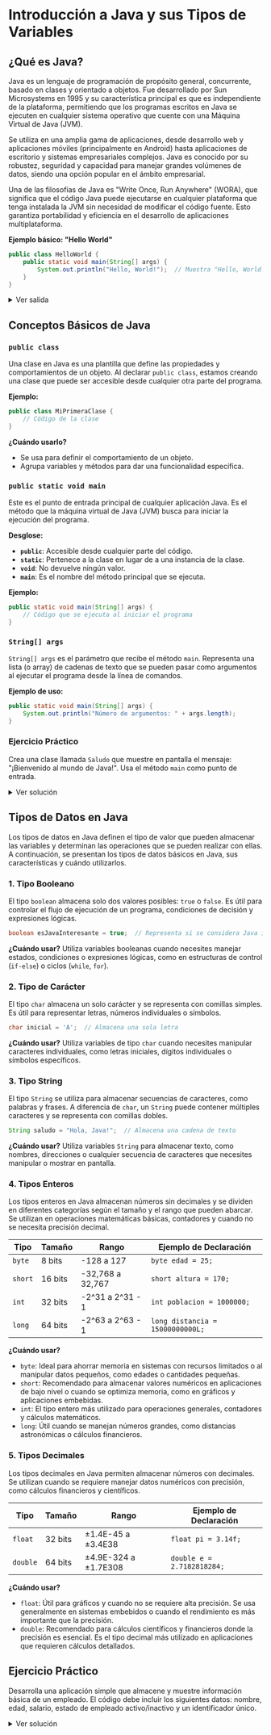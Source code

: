 # Introducción a Java y sus Tipos de Variables

## ¿Qué es Java?

Java es un lenguaje de programación de propósito general, concurrente, basado en clases y orientado a objetos. Fue desarrollado por Sun Microsystems en 1995 y su característica principal es que es independiente de la plataforma, permitiendo que los programas escritos en Java se ejecuten en cualquier sistema operativo que cuente con una Máquina Virtual de Java (JVM).

Se utiliza en una amplia gama de aplicaciones, desde desarrollo web y aplicaciones móviles (principalmente en Android) hasta aplicaciones de escritorio y sistemas empresariales complejos. Java es conocido por su robustez, seguridad y capacidad para manejar grandes volúmenes de datos, siendo una opción popular en el ámbito empresarial.

Una de las filosofías de Java es "Write Once, Run Anywhere" (WORA), que significa que el código Java puede ejecutarse en cualquier plataforma que tenga instalada la JVM sin necesidad de modificar el código fuente. Esto garantiza portabilidad y eficiencia en el desarrollo de aplicaciones multiplataforma.

**Ejemplo básico: "Hello World"**

```java
public class HelloWorld {
    public static void main(String[] args) {
        System.out.println("Hello, World!");  // Muestra "Hello, World!" en la consola
    }
}
```

<details> <summary>Ver salida</summary>
La salida de este código es:
```python
Hello, World!
```
</details>

## Conceptos Básicos de Java

### `public class`

Una clase en Java es una plantilla que define las propiedades y comportamientos de un objeto. Al declarar `public class`, estamos creando una clase que puede ser accesible desde cualquier otra parte del programa.

**Ejemplo:**

```java
public class MiPrimeraClase {
    // Código de la clase
}
```

**¿Cuándo usarlo?**

- Se usa para definir el comportamiento de un objeto.
- Agrupa variables y métodos para dar una funcionalidad específica.

### `public static void main`

Este es el punto de entrada principal de cualquier aplicación Java. Es el método que la máquina virtual de Java (JVM) busca para iniciar la ejecución del programa.

**Desglose:**

- **`public`**: Accesible desde cualquier parte del código.
- **`static`**: Pertenece a la clase en lugar de a una instancia de la clase.
- **`void`**: No devuelve ningún valor.
- **`main`**: Es el nombre del método principal que se ejecuta.

**Ejemplo:**

```java
public static void main(String[] args) {
    // Código que se ejecuta al iniciar el programa
}
```

### `String[] args`

`String[] args` es el parámetro que recibe el método `main`. Representa una lista (o array) de cadenas de texto que se pueden pasar como argumentos al ejecutar el programa desde la línea de comandos.

**Ejemplo de uso:**

```java
public static void main(String[] args) {
    System.out.println("Número de argumentos: " + args.length);
}
```

### Ejercicio Práctico

Crea una clase llamada `Saludo` que muestre en pantalla el mensaje: "¡Bienvenido al mundo de Java!". Usa el método `main` como punto de entrada.

<details> <summary>Ver solución</summary>

```java
public class Saludo {
    public static void main(String[] args) {
        System.out.println("¡Bienvenido al mundo de Java!");
    }
}
```

</details>

## Tipos de Datos en Java

Los tipos de datos en Java definen el tipo de valor que pueden almacenar las variables y determinan las operaciones que se pueden realizar con ellas. A continuación, se presentan los tipos de datos básicos en Java, sus características y cuándo utilizarlos.

### 1. Tipo Booleano

El tipo `boolean` almacena solo dos valores posibles: `true` o `false`. Es útil para controlar el flujo de ejecución de un programa, condiciones de decisión y expresiones lógicas.

```java
boolean esJavaInteresante = true;  // Representa si se considera Java interesante
```

**¿Cuándo usar?**
Utiliza variables booleanas cuando necesites manejar estados, condiciones o expresiones lógicas, como en estructuras de control (`if-else`) o ciclos (`while`, `for`).

### 2. Tipo de Carácter

El tipo `char` almacena un solo carácter y se representa con comillas simples. Es útil para representar letras, números individuales o símbolos.

```java
char inicial = 'A';  // Almacena una sola letra
```

**¿Cuándo usar?**
Utiliza variables de tipo `char` cuando necesites manipular caracteres individuales, como letras iniciales, dígitos individuales o símbolos específicos.

### 3. Tipo String

El tipo `String` se utiliza para almacenar secuencias de caracteres, como palabras y frases. A diferencia de `char`, un `String` puede contener múltiples caracteres y se representa con comillas dobles.

```java
String saludo = "Hola, Java!";  // Almacena una cadena de texto
```

**¿Cuándo usar?**
Utiliza variables `String` para almacenar texto, como nombres, direcciones o cualquier secuencia de caracteres que necesites manipular o mostrar en pantalla.

### 4. Tipos Enteros

Los tipos enteros en Java almacenan números sin decimales y se dividen en diferentes categorías según el tamaño y el rango que pueden abarcar. Se utilizan en operaciones matemáticas básicas, contadores y cuando no se necesita precisión decimal.

| Tipo    | Tamaño  | Rango            | Ejemplo de Declaración           |
| ------- | ------- | ---------------- | -------------------------------- |
| `byte`  | 8 bits  | -128 a 127       | `byte edad = 25;`                |
| `short` | 16 bits | -32,768 a 32,767 | `short altura = 170;`            |
| `int`   | 32 bits | -2^31 a 2^31 - 1 | `int poblacion = 1000000;`       |
| `long`  | 64 bits | -2^63 a 2^63 - 1 | `long distancia = 15000000000L;` |

**¿Cuándo usar?**

- `byte`: Ideal para ahorrar memoria en sistemas con recursos limitados o al manipular datos pequeños, como edades o cantidades pequeñas.
- `short`: Recomendado para almacenar valores numéricos en aplicaciones de bajo nivel o cuando se optimiza memoria, como en gráficos y aplicaciones embebidas.
- `int`: El tipo entero más utilizado para operaciones generales, contadores y cálculos matemáticos.
- `long`: Útil cuando se manejan números grandes, como distancias astronómicas o cálculos financieros.

### 5. Tipos Decimales

Los tipos decimales en Java permiten almacenar números con decimales. Se utilizan cuando se requiere manejar datos numéricos con precisión, como cálculos financieros y científicos.

| Tipo     | Tamaño  | Rango                | Ejemplo de Declaración     |
| -------- | ------- | -------------------- | -------------------------- |
| `float`  | 32 bits | ±1.4E-45 a ±3.4E38   | `float pi = 3.14f;`        |
| `double` | 64 bits | ±4.9E-324 a ±1.7E308 | `double e = 2.7182818284;` |

**¿Cuándo usar?**

- `float`: Útil para gráficos y cuando no se requiere alta precisión. Se usa generalmente en sistemas embebidos o cuando el rendimiento es más importante que la precisión.
- `double`: Recomendado para cálculos científicos y financieros donde la precisión es esencial. Es el tipo decimal más utilizado en aplicaciones que requieren cálculos detallados.

## Ejercicio Práctico

Desarrolla una aplicación simple que almacene y muestre información básica de un empleado. El código debe incluir los siguientes datos: nombre, edad, salario, estado de empleado activo/inactivo y un identificador único.

<details> <summary>Ver solución</summary>
```java
public class Empresa {
    public static void main(String[] args) {
        String nombreEmpleado = "Carlos Pérez";
        int edadEmpleado = 35;
        double salarioEmpleado = 8500.75;
        boolean esActivo = true;
        long codigoEmpleado = 123456789L;

        System.out.println("Información del Empleado:");
        System.out.println("Nombre: " + nombreEmpleado);
        System.out.println("Edad: " + edadEmpleado);
        System.out.println("Salario: $" + salarioEmpleado);
        System.out.println("Activo: " + esActivo);
        System.out.println("Código: " + codigoEmpleado);
    }

}

```
</details>

<details> <summary>Ver salida</summary>
La salida de este código es:
```

Información del Empleado:
Nombre: Carlos Pérez
Edad: 35
Salario: $8500.75
Activo: true
Código: 123456789

```
</details>

# Tips para Programar en Java con VS Code

<details onclick="toggleAccordion(this)">
<summary><strong>1. Atajos de Teclado Básicos</strong></summary>

**`psvm` + `Tab`**: Crea la función `public static void main(String[] args)`.

**`sout` + `Tab`**: Crea una línea de impresión `System.out.println()`.

**`Ctrl` + `Shift` + `B`**: Compila el proyecto actual.

</details>

<details onclick="toggleAccordion(this)">
<summary><strong>2. Atajos de Edición</strong></summary>

**`Shift` + `Alt` + `Down Arrow`**: Duplica la línea o selección actual hacia abajo.

**`Shift` + `Alt` + `Up Arrow`**: Duplica la línea o selección actual hacia arriba.

**`Alt` + `Up Arrow` o `Down Arrow`**: Mueve la línea o selección actual hacia arriba o abajo.

**`Ctrl` + `D`**: Selecciona la siguiente instancia de la palabra seleccionada.

</details>

<details onclick="toggleAccordion(this)">
<summary><strong>3. Depuración y Ejecución</strong></summary>

**`F5`**: Inicia el modo de depuración.

**`Ctrl` + `F5`**: Ejecuta el código sin depuración.

**F12**: Ve a la definición de la función, clase o variable.

**`Ctrl` + `Shift` + `M`**: Abre el panel de problemas (muestra errores y advertencias).

</details>

<details onclick="toggleAccordion(this)">
<summary><strong>4. Organización y Formato</strong></summary>

**`Ctrl` + `Shift` + `O`**: Organiza e importa las librerías necesarias para el archivo actual.

**`Ctrl` + `Shift` + `F`**: Formatea todo el archivo de código.

**`Ctrl` + `K` + `F`**: Formatea la selección.

</details>

<details onclick="toggleAccordion(this)">
<summary><strong>5. Navegación Rápida</strong></summary>

**`Ctrl` + `Shift` + `P`**: Abre la paleta de comandos para ejecutar cualquier comando de VS Code.

**F12**: Ve a la definición de la función, clase o variable.

**`Ctrl` + `Shift` + `R`**: Renombra la variable, función o clase seleccionada.

**`Ctrl` + `Z`**: Deshace la última acción.

**`Ctrl` + `Y`**: Rehace la última acción.

</details>

```
